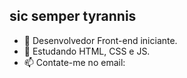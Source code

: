 ## sic semper tyrannis

- 🔭 Desenvolvedor Front-end iniciante.
- 👯 Estudando HTML, CSS e JS.
- 📫 Contate-me no email:
